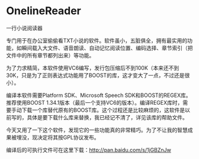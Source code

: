 # OnelineReader
一行小说阅读器

专门用于在办公室偷偷看TXT小说的软件。软件虽小，五脏俱全，拥有最实用的功能，如瞬间载入大文件、语音朗读、自动记忆阅读位置、编码选择、章节索引（把文件中的所有章节都列出来）等功能。

为了力求精简，本软件使用VC6编写，发行包压缩后不到100K（本来还不到30K，只是为了正则表达式功能用了BOOST的库，这才变大了一点，不过还是很小）。

编译本软件需要Platform SDK、Microsoft Speech SDK和BOOST的REGEX库。推荐使用BOOST 1.34.1版本（最后一个支持VC6的版本）。编译REGEX库时，需要手动下载一个库替代原有的BOOST库。这个过程还是比较麻烦的，这软件是以前写的，具体是要下载什么库来替换，我已经记不清了，详见该库的帮助文件。

今天又用了一下这个软件，发现它的一些功能真的非常精巧。为了不让我的智慧成果被埋没，现决定将其按GPL协议发布。

编译后的可执行文件可在这里下载：http://pan.baidu.com/s/1jGBZnJw